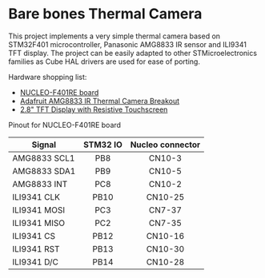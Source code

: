 # Bare bones Thermal Camera
This project implements a very simple thermal camera based on STM32F401 microcontroller, Panasonic AMG8833 IR sensor and ILI9341 TFT display. The project can be easily adapted to other STMicroelectronics families as Cube HAL drivers are used for ease of porting.

Hardware shopping list:

* [NUCLEO-F401RE board](https://www.amazon.com/Waveshare-NUCLEO-F401RE-Development-STM32F401RE-Programmer/dp/B00N1RMN36/ref=sr_1_1?ie=UTF8&qid=1529413822&sr=8-1&keywords=nucleo-f401re)
* [Adafruit AMG8833 IR Thermal Camera Breakout](https://www.adafruit.com/product/3538)
* [2.8" TFT Display with Resistive Touchscreen](https://www.adafruit.com/product/1774)


Pinout for NUCLEO-F401RE board


|Signal        | STM32 IO | Nucleo connector |
|--------------|:--------:|:----------------:|
| AMG8833 SCL1 |   PB8    |      CN10-3      |
| AMG8833 SDA1 |   PB9    |      CN10-5      |
| AMG8833 INT  |   PC8    |      CN10-2      |
| ILI9341 CLK  |   PB10   |      CN10-25     |
| ILI9341 MOSI |   PC3    |      CN7-37      |
| ILI9341 MISO |   PC2    |      CN7-35      |
| ILI9341 CS   |   PB12   |      CN10-16     |
| ILI9341 RST  |   PB13   |      CN10-30     |
| ILI9341 D/C  |   PB14   |      CN10-28     |

